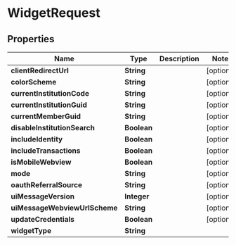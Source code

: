 

# WidgetRequest


## Properties

Name | Type | Description | Notes
------------ | ------------- | ------------- | -------------
**clientRedirectUrl** | **String** |  |  [optional]
**colorScheme** | **String** |  |  [optional]
**currentInstitutionCode** | **String** |  |  [optional]
**currentInstitutionGuid** | **String** |  |  [optional]
**currentMemberGuid** | **String** |  |  [optional]
**disableInstitutionSearch** | **Boolean** |  |  [optional]
**includeIdentity** | **Boolean** |  |  [optional]
**includeTransactions** | **Boolean** |  |  [optional]
**isMobileWebview** | **Boolean** |  |  [optional]
**mode** | **String** |  |  [optional]
**oauthReferralSource** | **String** |  |  [optional]
**uiMessageVersion** | **Integer** |  |  [optional]
**uiMessageWebviewUrlScheme** | **String** |  |  [optional]
**updateCredentials** | **Boolean** |  |  [optional]
**widgetType** | **String** |  | 



